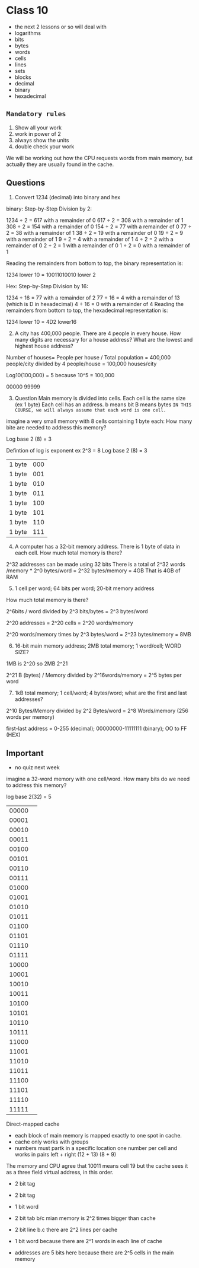 # Class 10

- the next 2 lessons or so will deal with 
- logarithms
- bits
- bytes
- words
- cells
- lines
- sets
- blocks
- decimal
- binary
- hexadecimal

## `Mandatory rules`
1. Show all your work
2. work in power of 2
3. always show the units
4. double check your work

We will be working out how the CPU requests words from main memory, but actually they are usually found in the cache.

## Questions
1. Convert 1234 (decimal) into binary and hex

binary: 
Step-by-Step Division by 2:

1234 ÷ 2 = 617 with a remainder of 0
617 ÷ 2 = 308 with a remainder of 1
308 ÷ 2 = 154 with a remainder of 0
154 ÷ 2 = 77 with a remainder of 0
77 ÷ 2 = 38 with a remainder of 1
38 ÷ 2 = 19 with a remainder of 0
19 ÷ 2 = 9 with a remainder of 1
9 ÷ 2 = 4 with a remainder of 1
4 ÷ 2 = 2 with a remainder of 0
2 ÷ 2 = 1 with a remainder of 0
1 ÷ 2 = 0 with a remainder of 1

Reading the remainders from bottom to top, the binary representation is:

1234 lower 10 = 10011010010 lower 2


Hex: 
Step-by-Step Division by 16:

1234 ÷ 16 = 77 with a remainder of 2
77 ÷ 16 = 4 with a remainder of 13 (which is D in hexadecimal)
4 ÷ 16 = 0 with a remainder of 4
Reading the remainders from bottom to top, the hexadecimal representation is:

1234 lower 10 = 4D2 lower16

2. A city has 400,000 people. There are 4 people in every house.
How many digits are necessary for a house address?
What are the lowest and highest house address?

Number of houses= People per house / Total population = 400,000 people/city divided by 4 people/house = 100,000 houses/city


Log10(100,000) = 5 because 10^5 = 100,000

00000 99999

3. Question
Main memory is divided into cells. 
Each cell is the same size (ex 1 byte)
Each cell has an address.
b means bit
B means bytes
`IN THIS COURSE, we will always assume that each word is one cell.`

imagine a very small memory with 8 cells containing 1 byte each:
How many bite are needed to address this memory?

Log base 2 (8) = 3

Defintion of log is exponent ex
2^3 = 8
Log base 2 (8) = 3

|  |  |
| :--- | :--- | 
| 1 byte | 000 |  
| 1 byte | 001 | 
| 1 byte | 010 | 
| 1 byte | 011 | 
| 1 byte | 100 | 
| 1 byte | 101 | 
| 1 byte | 110 | 
| 1 byte | 111 | 

4. A computer has a 32-bit memory address. There is 1 byte of data in each cell.
How much total memory is there?

2^32 addresses can be made using 32 bits
There is a total of 2^32 words /memory * 2^0 bytes/word = 2^32 bytes/memory = 4GB
That is 4GB of RAM

5. 1 cell per word; 64 bits per word; 20-bit memory address 

How much total memory is there?

2^6bits / word divided by 2^3 bits/bytes = 2^3 bytes/word

2^20 addresses = 2^20 cells = 2^20 words/memory

2^20 words/memory times by 2^3 bytes/word = 2^23 bytes/memory = 8MB

6. 16-bit main memory address; 2MB total memory; 1 word/cell; WORD SIZE?

1MB is 2^20 so 2MB 2^21

2^21 B (bytes) / Memory divided by 2^16words/memory = 2^5 bytes per word

7. 1kB total memory; 1 cell/word; 4 bytes/word; what are the first and last addresses?

2^10 Bytes/Memory divided by 2^2 Bytes/word = 2^8 Words/memory (256 words per memory)

first-last address = 0-255 (decimal); 
00000000-11111111 (binary);
OO to FF (HEX)

## Important
- no quiz next week

imagine a 32-word memory with one cell/word. How many bits do we need to address this memory?

log base 2(32) = 5


|  |  |
| :--- | :--- | 
| 00000 |  |  
| 00001 |  | 
| 00010 |  | 
| 00011 |  | 
| 00100 |  | 
| 00101 |  | 
| 00110 |  | 
| 00111 |  | 
| 01000 |  | 
| 01001 |  | 
| 01010 |  | 
| 01011 |  | 
| 01100 |  |
| 01101 |  |
| 01110 |  |
| 01111 |  | 
| 10000 |  | 
| 10001 |  | 
| 10010 |  | 
| 10011 |  | 
| 10100 |  | 
| 10101 |  |
| 10110 |  |
| 10111 |  |
| 11000 |  |    
| 11001 |  | 
| 11010 |  | 
| 11011 |  |
| 11100 |  |
| 11101 |  |
| 11110 |  |
| 11111 |  |   

Direct-mapped cache
- each block of main memory is mapped exactly to one spot in cache.
- cache only works with groups
- numbers must partk in a specific location one number per cell and works in pairs left + right (12 + 13)
(8 + 9)

The memory and CPU agree that 10011 means cell 19 but the cache sees it as a three field virtual address, in this order.
- 2 bit tag
- 2 bit tag
- 1 bit word

- 2 bit tab b/c mian memory is 2^2 times bigger than cache
- 2 bit line b.c there are 2^2 lines per cache
- 1 bit word because there are 2^1 words in each line of cache

- addresses are 5 bits here because there are 2^5 cells in the main memory


